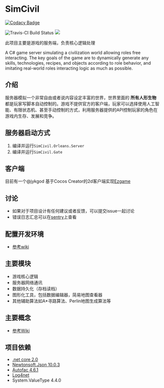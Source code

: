 SimCivil
=======================

[![Codacy Badge](https://api.codacy.com/project/badge/Grade/f94437e148934a338f79ff28647f5d52)](https://app.codacy.com/app/tcz717/SimCivil?utm_source=github.com&utm_medium=referral&utm_content=tcz717/SimCivil&utm_campaign=Badge_Grade_Settings)

![Travis-CI Build Status](https://travis-ci.org/tcz717/SimCivil.svg?branch=master)
<a href="https://zenhub.com"><img src="https://raw.githubusercontent.com/ZenHubIO/support/master/zenhub-badge.png"></a>

此项目主要是游戏的服务端，负责核心逻辑处理

A C# game server simulating a civilization world allowing roles free interacting. The key goals of the game are to dynamically generate any skills, technologies, recipes, and objects according to role behavior, and imitating real-world roles interacting logic as much as possible.

## 介绍
服务器模拟一个非常自由或者说内容设定丰富的世界，世界里面的 **所有人形生物** 都是玩家写脚本自动控制的。游戏不提供官方的客户端，玩家可以选择使用人工智能、有限状态机、甚至手动控制的方式，利用服务器提供的API控制玩家的角色在游戏内生存、发展和竞争。

## 服务器启动方式
1. 编译并运行`SimCivil.Orleans.Server`
1. 编译并运行`SimCivil.Gate`

## 客户端
目前有一个@jykgod 基于Cocos Creator的2d客户端实现[Ezgame](https://github.com/jykgod/Ezgame) 

## 讨论

- 如果对于项目设计有任何建议或者反馈，可以提交issue一起讨论
- 错误日志汇总可以在[sentry](https://sentry.io/tpdt/simcivil/)上查看

## 配置开发环境
- [参考wiki](https://github.com/tcz717/SimCivil/wiki/%E5%BC%80%E5%8F%91%E7%8E%AF%E5%A2%83%E9%85%8D%E7%BD%AE)

## 主要模块

- 游戏核心逻辑
- 服务器网络通讯
- 数据持久化（存档读档）
- 图形化工具，包括数据编辑器，简易地图查看器
- 其他辅助算法如A*寻路算法、Perlin地图生成算法等

## 主要概念
- [参考Wiki](https://github.com/tcz717/SimCivil/wiki)

## 项目依赖

- [.net core 2.0](https://github.com/dotnet/core/blob/master/release-notes/2.0/2.0.0.md)
- [Newtonsoft.Json 10.0.3](https://www.newtonsoft.com/json)
- [Autofac 4.6.1](http://docs.autofac.org/en/latest/index.html)
- [Log4net](http://logging.apache.org/log4net/)
- System.ValueType 4.4.0
